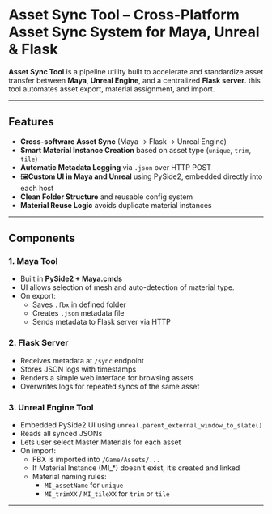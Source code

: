 # Asset Sync Tool – Cross-Platform Asset Sync System for Maya, Unreal & Flask

**Asset Sync Tool** is a pipeline utility built to accelerate and standardize asset transfer between **Maya**, **Unreal Engine**, and a centralized **Flask server**. this tool automates asset export, material assignment, and import.

---

## Features

- **Cross-software Asset Sync** (Maya → Flask → Unreal Engine)
- **Smart Material Instance Creation** based on asset type (`unique`, `trim`, `tile`)
- **Automatic Metadata Logging** via `.json` over HTTP POST
- 🖼**Custom UI in Maya and Unreal** using PySide2, embedded directly into each host
- **Clean Folder Structure** and reusable config system
- **Material Reuse Logic** avoids duplicate material instances

---

## Components

### 1. Maya Tool
- Built in **PySide2 + Maya.cmds**
- UI allows selection of mesh and auto-detection of material type.
- On export:
  - Saves `.fbx` in defined folder
  - Creates `.json` metadata file
  - Sends metadata to Flask server via HTTP

### 2. Flask Server
- Receives metadata at `/sync` endpoint
- Stores JSON logs with timestamps
- Renders a simple web interface for browsing assets
- Overwrites logs for repeated syncs of the same asset

### 3. Unreal Engine Tool
- Embedded PySide2 UI using `unreal.parent_external_window_to_slate()`
- Reads all synced JSONs
- Lets user select Master Materials for each asset
- On import:
  - FBX is imported into `/Game/Assets/...`
  - If Material Instance (MI_*) doesn't exist, it’s created and linked
  - Material naming rules:
    - `MI_assetName` for `unique`
    - `MI_trimXX` / `MI_tileXX` for `trim` or `tile`

---
